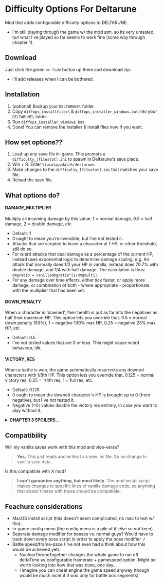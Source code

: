 # Difficulty Options For Deltarune
Mod that adds configurable difficulty options to DELTARUNE.
 - I'm still playing through the game w/ the mod atm, so its very untested, but what I've played so far seems to work fine (some way through chapter 1).

## Download
Just click the green `<> Code` button up there and download zip.
 - I'll add releases when I can be bothered.

## Installation
1. (optional) Backup your `DELTARUNE\` folder.
2. Copy `diffops_installfiles\` & `diffops_installer_windows.bat` into your `DELTARUNE\` folder.
3. Run `diffops_installer_windows.bat`.
4. Done! You can remove the installer & install files now if you want.

## How set options??
1. Load up any save file in-game. This prompts a `difficulty_[fileslot].ini` to spawn in Deltarune's save place.
2. Win + R. Enter `%localappdata%/deltarune`.
3. Make changes to the `difficulty_[fileslot].ini` that matches your save file.
4. Reload the save file.

## What options do?
#### DAMAGE_MULTIPLIER
Multiply all incoming damage by this value. 1 = normal damage, 0.5 = half damage, 2 = double damage, etc.
- Default: 1
- 0 ought to mean you're invincible, but I've not tested it.
- Attacks that are scripted to leave a character at 1 HP, or other threshold, still do so.
- For wierd attacks that deal damage as a percentage of the current HP, instead uses exponential logic to determine damage scaling. e.g. An attack that normally does 1/2 your HP in vanilla, instead does 70.7% with double damage, and 1/4 with half damage. The calculation is thus: `dmgratio = vanilladmgratio^(1/dmgmulti)`.
- For any damage over time effects, either tick faster, or apply more damage, or combination of both - where appropriate - proportionate with the multiplier that has been set.

#### DOWN_PENALTY
When a character is 'downed', their health is put as far into the negatives as half their maximum HP. This option lets you override that. 0.5 = normal down penalty (50%), 1 = negative 100% max HP, 0.25 = negative 25% max HP, etc.
- Default: 0.5
- I've not tested values that are 0 or less. This might cause wierd behaviour, idk.

#### VICTORY_RES
When a battle is won, the game automatically resurrects any downed characters with 1/8th HP. This option lets you override that. 0.125 = normal victory res, 0.25 = 1/4th res, 1 = full res, etc.
- Default: 0.125
- 0 ought to mean the downed character's HP is brought up to 0 (from negative), but I've not tested it.
- Negative (<0) values disable the victory res entirely, in case you want to play without it.

<details> 
  <summary><strong>CHAPTER 3 SPOILERS...</strong></summary>

  > #### BATTLEBOARD_DAMAGE_MULTIPLIER
  > Multiplier for the damage in the chapter 3 game boards. 1 = normal damage, 0.5 = half damage, 2 = double damage, etc.
  > - Warning: This entire option hasn't been tested yet!
  > - Only shows up in the config file after loading a save file in chapter 3.
  > - Default: -1
  > - -1 = Just use the same multiplier as DAMAGE_MULTIPLIER.
  > - Attacks that are scripted to leave a character at 1 HP, or other threshold, still do so.
</details>

## Compatibility
Will my vanilla saves work with this mod and vice-versa?
> **Yes.**
> This just reads and writes to a new .ini file. So no change to vanilla save data.

Is this compatible with X mod?
> **I can't garauntee anything, but most likely.**
> The mod install script makes changes to specific lines of vanilla damage code, so anything that doesn't mess with those should be compatible.

## Feachure considerations
 - MacOS install script (this doesn't seem complicated, no mac to test w/ tho).
 - In-game config menu (the config menu is a pile of if-else so not keen).
 - Seperate damage modifier for bosses vs. normal guys? Would have to track down every boss script in order to apply the boss modifier :/
 - Battle speed/frame-pace (I've not even had a think about how this would be acheived yet).
   - NuclearThroneTogether changes the whole game to run off deltaTime w/ configurable framerate + gamespeed option. Might be worth looking into how that was done, one day...
   - I imagine you can cheat engine the game speed anyway (though would be much nicer if it was only for battle box segments)
